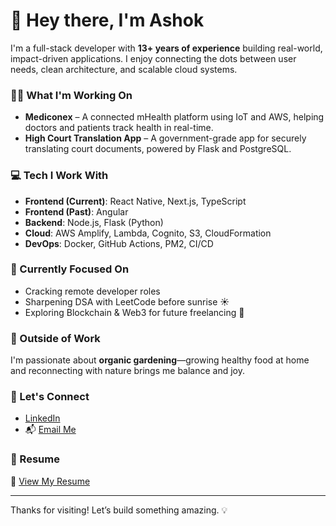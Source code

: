 # 👋 Hey there, I'm Ashok

I'm a full-stack developer with **13+ years of experience** building real-world, impact-driven applications. I enjoy connecting the dots between user needs, clean architecture, and scalable cloud systems.

### 👨‍💻 What I'm Working On

- **Mediconex** – A connected mHealth platform using IoT and AWS, helping doctors and patients track health in real-time.
- **High Court Translation App** – A government-grade app for securely translating court documents, powered by Flask and PostgreSQL.

### 💻 Tech I Work With

- **Frontend (Current)**: React Native, Next.js, TypeScript  
- **Frontend (Past)**: Angular  
- **Backend**: Node.js, Flask (Python)  
- **Cloud**: AWS Amplify, Lambda, Cognito, S3, CloudFormation  
- **DevOps**: Docker, GitHub Actions, PM2, CI/CD

### 🚀 Currently Focused On

- Cracking remote developer roles
- Sharpening DSA with LeetCode before sunrise ☀️
- Exploring Blockchain & Web3 for future freelancing 🔗

### 🌿 Outside of Work

I'm passionate about **organic gardening**—growing healthy food at home and reconnecting with nature brings me balance and joy.


### 🔗 Let's Connect

- [LinkedIn](www.linkedin.com/in/ashok-laishram-48548322)
- 📬 [Email Me](mailto:ashok.laishram@gmail.com)

### 💼 Resume
📄 [View My Resume](https://flowcv.com/resume/tg0hofn8kq6a)

---

Thanks for visiting! Let’s build something amazing. 💡
